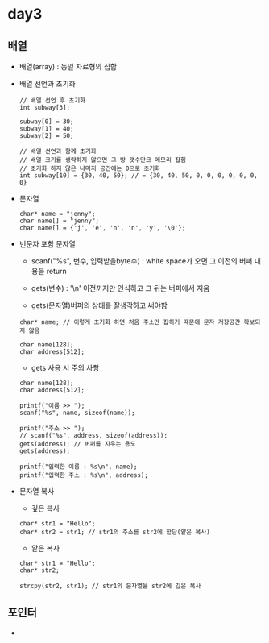# day3
## 배열
* 배열(array) : 동일 자료형의 집합

* 배열 선언과 초기화
    ```
    // 배열 선언 후 초기화
    int subway[3];

    subway[0] = 30;
    subway[1] = 40;
    subway[2] = 50;

    // 배열 선언과 함께 초기화
    // 배열 크기를 생략하지 않으면 그 방 갯수만크 메모리 잡힘
    // 초기화 하지 않은 나머지 공간에는 0으로 초기화
    int subway[10] = {30, 40, 50}; // = {30, 40, 50, 0, 0, 0, 0, 0, 0, 0}
    ```
* 문자열
    ```
    char* name = "jenny";
    char name[] = "jenny";
    char name[] = {'j', 'e', 'n', 'n', 'y', '\0'};
    ```

* 빈문자 포함 문자열
    * scanf("%s", 변수, 입력받을byte수)
        : white space가 오면 그 이전의 버퍼 내용을 return

    * gets(변수)
        : '\n' 이전까지만 인식하고 그 뒤는 버퍼에서 지움
    
    * gets(문자열)버퍼의 상태를 잘생각하고 써야함

    ```
    char* name; // 이렇게 초기화 하면 처음 주소만 잡히기 때문에 문자 저장공간 확보되지 않음

    char name[128];
    char address[512];
    ```
    
    * gets 사용 시 주의 사항
    ```
    char name[128];
    char address[512];

    printf("이름 >> ");
    scanf("%s", name, sizeof(name));

    printf("주소 >> ");
    // scanf("%s", address, sizeof(address));
    gets(address); // 버퍼를 지우는 용도
    gets(address);

    printf("입력한 이름 : %s\n", name);
    printf("입력한 주소 : %s\n", address);
    ```

* 문자열 복사
    * 깊은 복사
    ```
    char* str1 = "Hello";
    char* str2 = str1; // str1의 주소를 str2에 할당(얕은 복사)
    ```

    * 얕은 복사
    ```
    char* str1 = "Hello";
    char* str2;

    strcpy(str2, str1); // str1의 문자열을 str2에 깊은 복사
    ```

## 포인터
* 